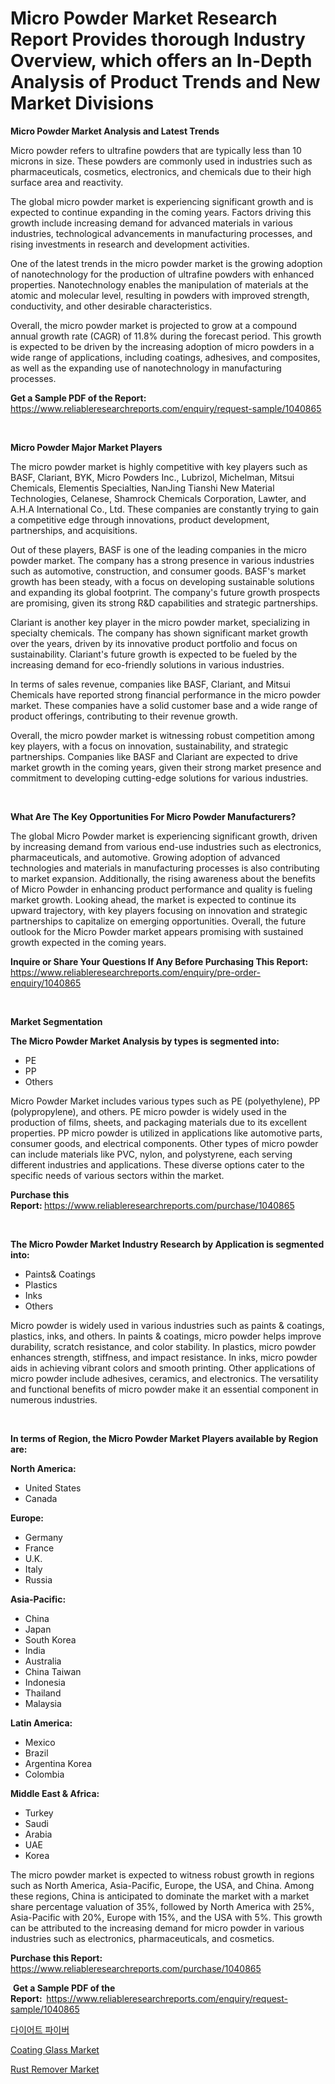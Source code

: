 <p><h1>Micro Powder Market Research Report Provides thorough Industry Overview, which offers an In-Depth Analysis of Product Trends and New Market Divisions</h1></p><p><strong>Micro Powder Market Analysis and Latest Trends</strong></p>
<p><p>Micro powder refers to ultrafine powders that are typically less than 10 microns in size. These powders are commonly used in industries such as pharmaceuticals, cosmetics, electronics, and chemicals due to their high surface area and reactivity.</p><p>The global micro powder market is experiencing significant growth and is expected to continue expanding in the coming years. Factors driving this growth include increasing demand for advanced materials in various industries, technological advancements in manufacturing processes, and rising investments in research and development activities.</p><p>One of the latest trends in the micro powder market is the growing adoption of nanotechnology for the production of ultrafine powders with enhanced properties. Nanotechnology enables the manipulation of materials at the atomic and molecular level, resulting in powders with improved strength, conductivity, and other desirable characteristics.</p><p>Overall, the micro powder market is projected to grow at a compound annual growth rate (CAGR) of 11.8% during the forecast period. This growth is expected to be driven by the increasing adoption of micro powders in a wide range of applications, including coatings, adhesives, and composites, as well as the expanding use of nanotechnology in manufacturing processes.</p></p>
<p><strong>Get a Sample PDF of the Report:&nbsp;</strong> <a href="https://www.reliableresearchreports.com/enquiry/request-sample/1040865">https://www.reliableresearchreports.com/enquiry/request-sample/1040865</a></p>
<p>&nbsp;</p>
<p><strong>Micro Powder Major Market Players</strong></p>
<p><p>The micro powder market is highly competitive with key players such as BASF, Clariant, BYK, Micro Powders Inc., Lubrizol, Michelman, Mitsui Chemicals, Elementis Specialties, NanJing Tianshi New Material Technologies, Celanese, Shamrock Chemicals Corporation, Lawter, and A.H.A International Co., Ltd. These companies are constantly trying to gain a competitive edge through innovations, product development, partnerships, and acquisitions.</p><p>Out of these players, BASF is one of the leading companies in the micro powder market. The company has a strong presence in various industries such as automotive, construction, and consumer goods. BASF's market growth has been steady, with a focus on developing sustainable solutions and expanding its global footprint. The company's future growth prospects are promising, given its strong R&D capabilities and strategic partnerships.</p><p>Clariant is another key player in the micro powder market, specializing in specialty chemicals. The company has shown significant market growth over the years, driven by its innovative product portfolio and focus on sustainability. Clariant's future growth is expected to be fueled by the increasing demand for eco-friendly solutions in various industries.</p><p>In terms of sales revenue, companies like BASF, Clariant, and Mitsui Chemicals have reported strong financial performance in the micro powder market. These companies have a solid customer base and a wide range of product offerings, contributing to their revenue growth.</p><p>Overall, the micro powder market is witnessing robust competition among key players, with a focus on innovation, sustainability, and strategic partnerships. Companies like BASF and Clariant are expected to drive market growth in the coming years, given their strong market presence and commitment to developing cutting-edge solutions for various industries.</p></p>
<p>&nbsp;</p>
<p><strong>What Are The Key Opportunities For Micro Powder Manufacturers?</strong></p>
<p><p>The global Micro Powder market is experiencing significant growth, driven by increasing demand from various end-use industries such as electronics, pharmaceuticals, and automotive. Growing adoption of advanced technologies and materials in manufacturing processes is also contributing to market expansion. Additionally, the rising awareness about the benefits of Micro Powder in enhancing product performance and quality is fueling market growth. Looking ahead, the market is expected to continue its upward trajectory, with key players focusing on innovation and strategic partnerships to capitalize on emerging opportunities. Overall, the future outlook for the Micro Powder market appears promising with sustained growth expected in the coming years.</p></p>
<p><strong>Inquire or Share Your Questions If Any Before Purchasing This Report:</strong> <a href="https://www.reliableresearchreports.com/enquiry/pre-order-enquiry/1040865">https://www.reliableresearchreports.com/enquiry/pre-order-enquiry/1040865</a></p>
<p>&nbsp;</p>
<p><strong>Market Segmentation</strong></p>
<p><strong>The Micro Powder Market Analysis by types is segmented into:</strong></p>
<p><ul><li>PE</li><li>PP</li><li>Others</li></ul></p>
<p><p>Micro Powder Market includes various types such as PE (polyethylene), PP (polypropylene), and others. PE micro powder is widely used in the production of films, sheets, and packaging materials due to its excellent properties. PP micro powder is utilized in applications like automotive parts, consumer goods, and electrical components. Other types of micro powder can include materials like PVC, nylon, and polystyrene, each serving different industries and applications. These diverse options cater to the specific needs of various sectors within the market.</p></p>
<p><strong>Purchase this Report:&nbsp;</strong><a href="https://www.reliableresearchreports.com/purchase/1040865">https://www.reliableresearchreports.com/purchase/1040865</a></p>
<p>&nbsp;</p>
<p><strong>The Micro Powder Market Industry Research by Application is segmented into:</strong></p>
<p><ul><li>Paints& Coatings</li><li>Plastics</li><li>Inks</li><li>Others</li></ul></p>
<p><p>Micro powder is widely used in various industries such as paints & coatings, plastics, inks, and others. In paints & coatings, micro powder helps improve durability, scratch resistance, and color stability. In plastics, micro powder enhances strength, stiffness, and impact resistance. In inks, micro powder aids in achieving vibrant colors and smooth printing. Other applications of micro powder include adhesives, ceramics, and electronics. The versatility and functional benefits of micro powder make it an essential component in numerous industries.</p></p>
<p>&nbsp;</p>
<p><strong>In terms of Region, the Micro Powder Market Players available by Region are:</strong></p>
<p>
    <p> <strong> North America: </strong>
        <ul>
            <li>United States</li>
            <li>Canada</li>
        </ul>
        </p> 
    <p> <strong> Europe: </strong>
        <ul>
            <li>Germany</li>
            <li>France</li>
            <li>U.K.</li>
            <li>Italy</li>
            <li>Russia</li>
        </ul>
        </p> 
    <p> <strong> Asia-Pacific: </strong>
        <ul>
            <li>China</li>
            <li>Japan</li>
            <li>South Korea</li>
            <li>India</li>
            <li>Australia</li>
            <li>China Taiwan</li>
            <li>Indonesia</li>
            <li>Thailand</li>
            <li>Malaysia</li>
        </ul>
        </p> 
    <p> <strong> Latin America: </strong>
        <ul>
            <li>Mexico</li>
            <li>Brazil</li>
            <li>Argentina Korea</li>
            <li>Colombia</li>
        </ul>
        </p> 
    <p> <strong> Middle East & Africa: </strong>
        <ul>
            <li>Turkey</li>
            <li>Saudi</li>
            <li>Arabia</li>
            <li>UAE</li>
            <li>Korea</li>
        </ul>
    </p>
    </p>
<p><p>The micro powder market is expected to witness robust growth in regions such as North America, Asia-Pacific, Europe, the USA, and China. Among these regions, China is anticipated to dominate the market with a market share percentage valuation of 35%, followed by North America with 25%, Asia-Pacific with 20%, Europe with 15%, and the USA with 5%. This growth can be attributed to the increasing demand for micro powder in various industries such as electronics, pharmaceuticals, and cosmetics.</p></p>
<p><strong>Purchase this Report: </strong><a href="https://www.reliableresearchreports.com/purchase/1040865">https://www.reliableresearchreports.com/purchase/1040865</a></p>
<p>&nbsp;<strong>Get a Sample PDF of the Report:&nbsp;&nbsp;</strong><a href="https://www.reliableresearchreports.com/enquiry/request-sample/1040865">https://www.reliableresearchreports.com/enquiry/request-sample/1040865</a></p>
<p><strong></strong></p>
<p><p><a href="https://medium.com/@fredajerde/%EC%8B%9D%EC%9D%B4%EC%84%AC%EC%9C%A0-%EC%8B%9C%EC%9E%A5-%EB%B3%B4%EA%B3%A0%EC%84%9C%EB%8A%94-%EC%9D%B4-%EC%8B%9C%EC%9E%A5%EC%9D%98-%EC%B5%9C%EC%8B%A0-%ED%8A%B8%EB%A0%8C%EB%93%9C%EC%99%80-%EC%84%B1%EC%9E%A5-%EA%B8%B0%ED%9A%8C%EB%A5%BC-%EB%B3%B4%EC%97%AC%EC%A4%8D%EB%8B%88%EB%8B%A4-ee541f68f430">다이어트 파이버</a></p><p><a href="https://github.com/beatblasta/Market-Research-Report-List-2/blob/main/coating-glass-market.md">Coating Glass Market</a></p><p><a href="https://github.com/shotows/Market-Research-Report-List-1/blob/main/rust-remover-market.md">Rust Remover Market</a></p></p>